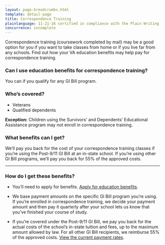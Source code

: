 ```yaml
---
layout: page-breadcrumbs.html
template: detail-page
title: Correspondence Training
plainlanguage: 11-21-16 certified in compliance with the Plain Writing Act
concurrence: incomplete
---
```


<div class="va-introtext">

Correspondence training (coursework completed by mail) may be a good option for you if you want to take classes from home or if you live far from any schools. Find out how your VA education benefits may help pay for correspondence training.

</div>


<div class="feature" markdown="1">

### Can I use education benefits for correspondence training?

You can if you qualify for any GI Bill program.

### Who’s covered?
- Veterans
- Qualified dependents 

**Exception:** Children using the Survivors’ and Dependents’ Educational Assistance program may not enroll in correspondence training.
</div>

### What benefits can I get? 

We’ll pay you back for the cost of your correspondence training classes if you’re using the Post-9/11 GI Bill at an in-state school. If you’re using other GI Bill programs, we’ll pay you back for 55% of the approved costs. 


-----

### How do I get these benefits? 

- You’ll need to apply for benefits. [Apply for education benefits](/education/apply-for-education-benefits/). 

- We base payment amounts on the specific GI Bill program you’re using. If you’re enrolled in correspondence training, we decide your payment amount and then pay it quarterly after your school lets us know that you’ve finished your course of study. 

- If you’re covered under the Post-9/11 GI Bill, we pay you back for the actual costs of the school’s in-state tuition and fees, up to the maximum amount allowed by law. For all other GI Bill recipients, we reimburse 55% of the approved costs. [View the current payment rates](https://www.benefits.va.gov/gibill/resources/benefits_resources/rate_tables.asp).


